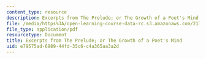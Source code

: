```yaml
---
content_type: resource
description: Excerpts from The Prelude; or The Growth of a Poet's Mind.
file: /media/https%3A/open-learning-course-data-rc.s3.amazonaws.com/21l-449-end-of-nature-spring-2002/e79575ad698944fd35c6c4a365aa3a2d_lecture11.pdf
file_type: application/pdf
resourcetype: Document
title: Excerpts from The Prelude; or The Growth of a Poet's Mind
uid: e79575ad-6989-44fd-35c6-c4a365aa3a2d
---
```

